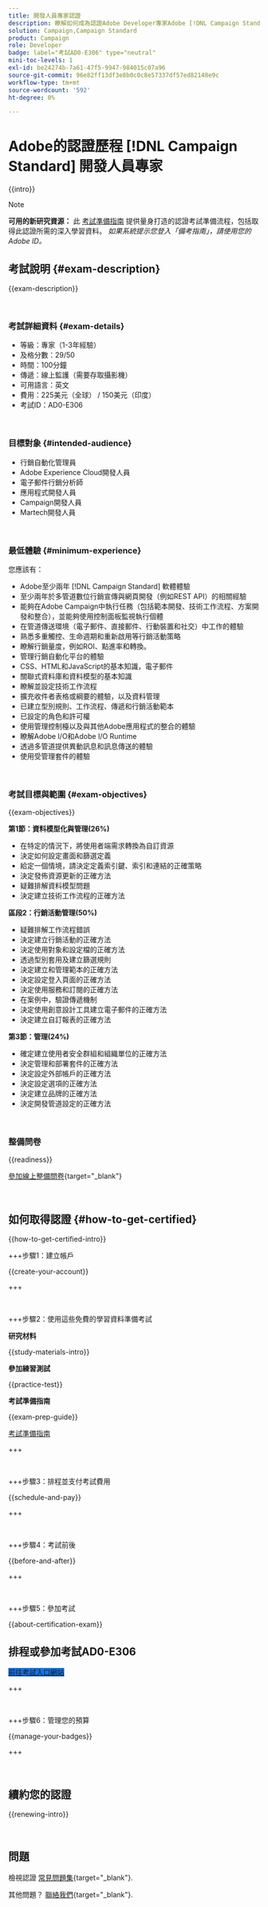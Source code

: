 ```yaml
---
title: 開發人員專家認證
description: 瞭解如何成為認證Adobe Developer專家Adobe [!DNL Campaign Standard].
solution: Campaign,Campaign Standard
product: Campaign
role: Developer
badge: label="考試AD0-E306" type="neutral"
mini-toc-levels: 1
exl-id: be24274b-7a61-47f5-9947-984015c07a96
source-git-commit: 96e82ff13df3e8b0c0c8e57337df57ed82148e9c
workflow-type: tm+mt
source-wordcount: '592'
ht-degree: 0%

---
```


# Adobe的認證歷程 [!DNL Campaign Standard] 開發人員專家

{{intro}}

>[!NOTE]
>
>**可用的新研究資源：** 此 [考試準備指南](https://app.rockinfo.com/courses/256) 提供量身打造的認證考試準備流程，包括取得此認證所需的深入學習資料。 _如果系統提示您登入「備考指南」，請使用您的Adobe ID。_

## 考試說明 {#exam-description}

{{exam-description}}

<br>

### 考試詳細資料 {#exam-details}

* 等級：專家（1-3年經驗）
* 及格分數：29/50
* 時間：100分鐘
* 傳遞：線上監護（需要存取攝影機）
* 可用語言：英文
* 費用：225美元（全球） / 150美元（印度）
* 考試ID：AD0-E306

<br>

### 目標對象 {#intended-audience}

* 行銷自動化管理員
* Adobe Experience Cloud開發人員
* 電子郵件行銷分析師
* 應用程式開發人員
* Campaign開發人員
* Martech開發人員

<br>

### 最低體驗 {#minimum-experience}

您應該有：

* Adobe至少兩年 [!DNL Campaign Standard] 軟體體驗
* 至少兩年於多管道數位行銷宣傳與網頁開發（例如REST API）的相關經驗
* 能夠在Adobe Campaign中執行任務（包括範本開發、技術工作流程、方案開發和整合），並能夠使用控制面板監視執行個體
* 在管道傳送環境（電子郵件、直接郵件、行動裝置和社交）中工作的體驗
* 熟悉多重觸控、生命週期和重新啟用等行銷活動策略
* 瞭解行銷量度，例如ROI、點進率和轉換。
* 管理行銷自動化平台的體驗
* CSS、HTML和JavaScript的基本知識，電子郵件
* 關聯式資料庫和資料模型的基本知識
* 瞭解並設定技術工作流程
* 擴充收件者表格或綱要的體驗，以及資料管理
* 已建立型別規則、工作流程、傳遞和行銷活動範本
* 已設定的角色和許可權
* 使用管理控制檯以及與其他Adobe應用程式的整合的體驗
* 瞭解Adobe I/O和Adobe I/O Runtime
* 透過多管道提供異動訊息和訊息傳送的體驗
* 使用受管理套件的體驗

<br>

### 考試目標與範圍 {#exam-objectives}

{{exam-objectives}}

**第1節：資料模型化與管理(26%)**

* 在特定的情況下，將使用者端需求轉換為自訂資源
* 決定如何設定畫面和篩選定義
* 給定一個情境，請決定定義索引鍵、索引和連結的正確策略
* 決定發佈資源更新的正確方法
* 疑難排解資料模型問題
* 決定建立技術工作流程的正確方法

**區段2：行銷活動管理(50%)**

* 疑難排解工作流程錯誤
* 決定建立行銷活動的正確方法
* 決定使用對象和設定檔的正確方法
* 透過型別套用及建立篩選規則
* 決定建立和管理範本的正確方法
* 決定設定登入頁面的正確方法
* 決定使用服務和訂閱的正確方法
* 在案例中，驗證傳遞機制
* 決定使用創意設計工具建立電子郵件的正確方法
* 決定建立自訂報表的正確方法

**第3節：管理(24%)**

* 確定建立使用者安全群組和組織單位的正確方法
* 決定管理和部署套件的正確方法
* 決定設定外部帳戶的正確方法
* 決定設定選項的正確方法
* 決定建立品牌的正確方法
* 決定開發管道設定的正確方法

<br>

### 整備問卷

{{readiness}}

[參加線上整備問卷](https://scorpion.caveon.com/launchpad/ad-q-e306-readiness-questionnaire-for-adobe-campaign-standard-developer-expert-exam){target="_blank"}

<br>

## 如何取得認證 {#how-to-get-certified}

{{how-to-get-certified-intro}}

+++步驟1：建立帳戶

{{create-your-account}}

+++

<br>

+++步驟2：使用這些免費的學習資料準備考試

**研究材料**

{{study-materials-intro}}

**參加練習測試**

{{practice-test}}

**考試準備指南**

{{exam-prep-guide}}

[考試準備指南](https://app.rockinfo.com/courses/256)

+++

<br>

+++步驟3：排程並支付考試費用

{{schedule-and-pay}}

+++

<br>

+++步驟4：考試前後

{{before-and-after}}

+++

<br>

+++步驟5：參加考試

{{about-certification-exam}}

## 排程或參加考試AD0-E306

<a href="https://www.certmetrics.com/adobe/candidate/examity_sso.aspx?eid=AD0-E306" target="_blank" class="spectrum-Button spectrum-Button--fill spectrum-Button--accent spectrum-Button--sizeM is-margin-bottom-big-big at-element-click-tracking" style="background-color:#1473E6">

<span class="spectrum-Button-label has-no-wrap">
   前往考試入口網站
</span>
</a>

+++

<br>

+++步驟6：管理您的預算

{{manage-your-badges}}

+++

<br>

## 續約您的認證

{{renewing-intro}}

<br>

## 問題

檢視認證 [常見問題集](https://experienceleague.adobe.com/docs/certification/certification/faq.html){target="_blank"}.

其他問題？ [聯絡我們](mailto:certif@adobe.com){target="_blank"}.
